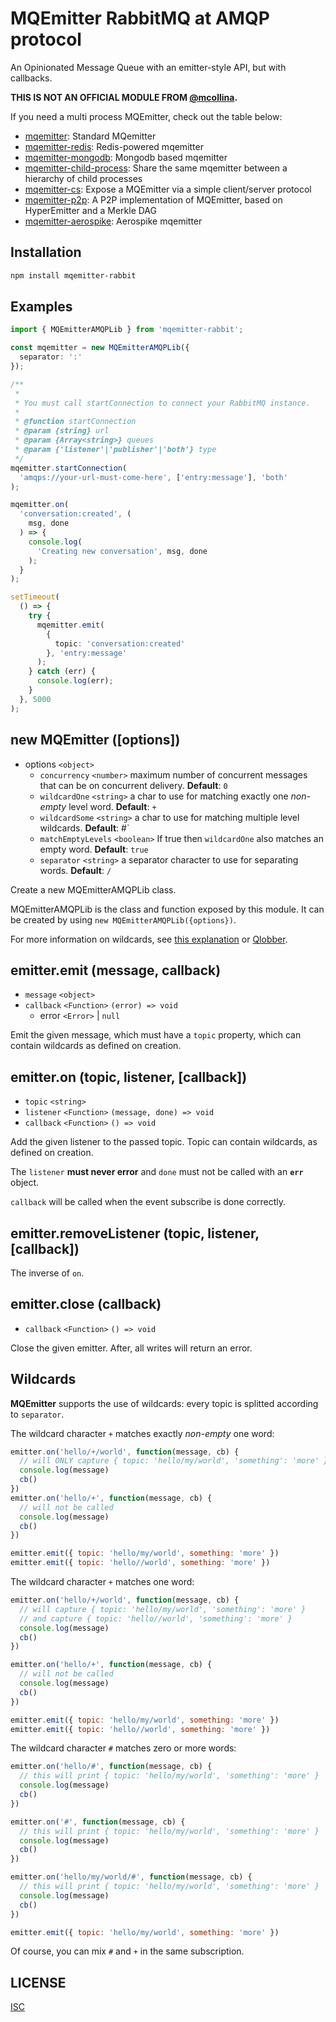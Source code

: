 # MQEmitter RabbitMQ at AMQP protocol

An Opinionated Message Queue with an emitter-style API, but with callbacks.


**THIS IS NOT AN OFFICIAL MODULE FROM [@mcollina](https://github.com/mcollina).**


If you need a multi process MQEmitter, check out the table below:

- [mqemitter](https://github.com/mcollina/mqemitter): Standard MQemitter
- [mqemitter-redis](https://github.com/mcollina/mqemitter-redis): Redis-powered mqemitter
- [mqemitter-mongodb](https://github.com/mcollina/mqemitter-mongodb): Mongodb based mqemitter
- [mqemitter-child-process](https://github.com/mcollina/mqemitter-child-process): Share the same mqemitter between a hierarchy of child processes
- [mqemitter-cs](https://github.com/mcollina/mqemitter-cs): Expose a MQEmitter via a simple client/server protocol
- [mqemitter-p2p](https://github.com/mcollina/mqemitter-p2p): A P2P implementation of MQEmitter, based on HyperEmitter and a Merkle DAG
- [mqemitter-aerospike](https://github.com/mcollina/mqemitter-aerospike): Aerospike mqemitter

## Installation

```sh
npm install mqemitter-rabbit
```

## Examples

```ts
import { MQEmitterAMQPLib } from 'mqemitter-rabbit';

const mqemitter = new MQEmitterAMQPLib({
  separator: ':'
});

/**
 *
 * You must call startConnection to connect your RabbitMQ instance.
 *
 * @function startConnection
 * @param {string} url
 * @param {Array<string>} queues
 * @param {'listener'|'publisher'|'both'} type
 */
mqemitter.startConnection(
  'amqps://your-url-must-come-here', ['entry:message'], 'both'
);

mqemitter.on(
  'conversation:created', (
    msg, done
  ) => {
    console.log(
      'Creating new conversation', msg, done
    );
  }
);

setTimeout(
  () => {
    try {
      mqemitter.emit(
        {
          topic: 'conversation:created'
        }, 'entry:message'
      );
    } catch (err) {
      console.log(err);
    }
  }, 5000
);
```

## new MQEmitter ([options])

- options `<object>`
  - `concurrency` `<number>` maximum number of concurrent messages that can be on concurrent delivery. __Default__: `0`
  - `wildcardOne` `<string>` a char to use for matching exactly one _non-empty_ level word. __Default__: `+`
  - `wildcardSome` `<string>` a char to use for matching multiple level wildcards. __Default__: #`
  - `matchEmptyLevels` `<boolean>` If true then `wildcardOne` also matches an empty word. __Default__: `true`
  - `separator` `<string>`  a separator character to use for separating words. __Default__: `/`

Create a new MQEmitterAMQPLib class.

MQEmitterAMQPLib is the class and function exposed by this module.
It can be created by using `new MQEmitterAMQPLib({options})`.

For more information on wildcards, see [this explanation](#wildcards) or [Qlobber](https://www.npmjs.com/qlobber).

## emitter.emit (message, callback)

- `message` `<object>`
- `callback` `<Function>` `(error) => void`
  - error `<Error>` | `null`

Emit the given message, which must have a `topic` property, which can contain wildcards as defined on creation.

## emitter.on (topic, listener, [callback])

- `topic` `<string>`
- `listener` `<Function>` `(message, done) => void`
- `callback` `<Function>` `() => void`

Add the given listener to the passed topic. Topic can contain wildcards, as defined on creation.

The `listener` __must never error__ and `done` must not be called with an __`err`__ object.

`callback` will be called when the event subscribe is done correctly.

## emitter.removeListener (topic, listener, [callback])

The inverse of `on`.

## emitter.close (callback)

- `callback` `<Function>` `() => void`

Close the given emitter. After, all writes will return an error.

## Wildcards

__MQEmitter__ supports the use of wildcards: every topic is splitted according to `separator`.

The wildcard character `+` matches exactly _non-empty_ one word:

```js
emitter.on('hello/+/world', function(message, cb) {
  // will ONLY capture { topic: 'hello/my/world', 'something': 'more' }
  console.log(message)
  cb()
})
emitter.on('hello/+', function(message, cb) {
  // will not be called
  console.log(message)
  cb()
})

emitter.emit({ topic: 'hello/my/world', something: 'more' })
emitter.emit({ topic: 'hello//world', something: 'more' })
```

The wildcard character `+` matches one word:

```js
emitter.on('hello/+/world', function(message, cb) {
  // will capture { topic: 'hello/my/world', 'something': 'more' }
  // and capture { topic: 'hello//world', 'something': 'more' }
  console.log(message)
  cb()
})

emitter.on('hello/+', function(message, cb) {
  // will not be called
  console.log(message)
  cb()
})

emitter.emit({ topic: 'hello/my/world', something: 'more' })
emitter.emit({ topic: 'hello//world', something: 'more' })
```

The wildcard character `#` matches zero or more words:

```js
emitter.on('hello/#', function(message, cb) {
  // this will print { topic: 'hello/my/world', 'something': 'more' }
  console.log(message)
  cb()
})

emitter.on('#', function(message, cb) {
  // this will print { topic: 'hello/my/world', 'something': 'more' }
  console.log(message)
  cb()
})

emitter.on('hello/my/world/#', function(message, cb) {
  // this will print { topic: 'hello/my/world', 'something': 'more' }
  console.log(message)
  cb()
})

emitter.emit({ topic: 'hello/my/world', something: 'more' })
```

Of course, you can mix `#` and `+` in the same subscription.

## LICENSE

[ISC](https://github.com/iagocalazans/mqemitter-rabbit/blob/master/LICENSE)